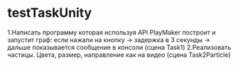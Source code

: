 # testTaskUnity
1.Написать программу которая используя API PlayMaker построит и запустит граф: если нажали на кнопку -> задержка в 3 секунды -> дальше показывается сообщение в консоли (сцена Task1)
2.Реализовать частицы. Цвета, размер, направление как на видео (сцена Task2Particle)
